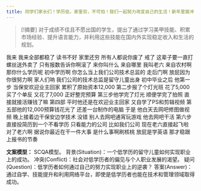 ```yaml
---
title: 同学们家长们！学历低，家里穷，不可怕！我们一起努力改变自己的生活！新年里面冲！冲！冲！留学 
---
```

 > [!摘要]
对于成绩不佳且不愿出国的学生，提出了通过学习美甲技能、积累市场经验、提升语言能力，并利用这些技能在国内外实现稳定收入和生活的规划。

我来
我来全部都稳了
读书不好
家里还穷
所有人都说你废了
戒了
这辈子要一直打螺丝送外卖了
只有报数告诉你啊滚了
来你叫什么
来自哪里
我叫老六
来自农村啊
那你什么学历呢
初中学历啊
你怎么当上我们公司技术总监的
走后门啊
放屁因为你很努力啊
家人们呐
我们公司的技术总监是留守儿童出身
初中毕业之后
他第一步
当保安欢迎业主回家
累积了原始资本12,000
第二步报了个灯光班
花了5,000买了个单反
又花了7,000
正好整完预算
第三步他学完了灯光
顺便学完了拍照
直接就接活赚钱了嘛
第四部
平时他还是在欢迎业主回家
又自学了PS和剪辑视频
第五部他的12,000预算钱花光了
还差一台制作的电脑
于是
他白天去网吧修图做视频
晚上接着边干保安边学技术
没错
别人去网吧通宵玩游戏
他去网吧干活
第六步直接投简历到一个不看学历
只看能力的公司
比如我们公司
现在老六直接起飞啦
对了老六啊
据说你最近在干一件大事
是什么事啊刷核桃
放屁是学英语
那才稳跟上报书的节奏

**文案模型：**
SCQA模型。
背景(Situation)：一个低学历的留守儿童如何实现职业上的成功。
冲突(Conflict)：社会对低学历者的偏见与个人职业发展的渴望。
疑问(Question)：低学历者如何通过自己的努力实现职业上的逆袭？
答案(Answer)：通过自学、技能提升和利用网络平台，即使是低学历者也能在技术和管理领域取得成功。
